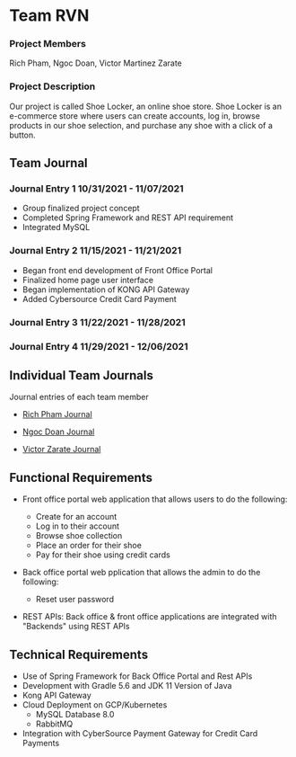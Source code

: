 # Team RVN

### Project Members
Rich Pham, Ngoc Doan, Victor Martinez Zarate

### Project Description
Our project is called Shoe Locker, an online shoe store. Shoe Locker is an e-commerce store where users can create accounts, log in, browse products in our shoe selection, and purchase any shoe with a click of a button. 

## Team Journal

### Journal Entry 1 10/31/2021 - 11/07/2021
- Group finalized project concept
- Completed Spring Framework and REST API requirement
- Integrated MySQL

### Journal Entry 2 11/15/2021 - 11/21/2021
- Began front end development of Front Office Portal
- Finalized home page user interface
- Began implementation of KONG API Gateway
- Added Cybersource Credit Card Payment

### Journal Entry 3 11/22/2021 - 11/28/2021

### Journal Entry 4 11/29/2021 - 12/06/2021

## Individual Team Journals
Journal entries of each team member

* [Rich Pham Journal](https://github.com/nguyensjsu/fa21-172-rvn/blob/main/Journals/rich.md)

* [Ngoc Doan Journal](https://github.com/nguyensjsu/fa21-172-rvn/blob/main/Journals/ngoc.md)

* [Victor Zarate Journal](https://github.com/nguyensjsu/fa21-172-rvn/blob/main/Journals/victor.md)

## Functional Requirements

* Front office portal web application that allows users to do the following:

	* Create for an account
	* Log in to their account 
	* Browse shoe collection
	* Place an order for their shoe
	* Pay for their shoe using credit cards

* Back office portal web pplication that allows the admin to do the following:

	* Reset user password

* REST APIs: Back office & front office applications are integrated with "Backends" using REST APIs

## Technical Requirements

* Use of Spring Framework for Back Office Portal and Rest APIs
* Development with Gradle 5.6 and JDK 11 Version of Java
* Kong API Gateway
* Cloud Deployment on GCP/Kubernetes
	* MySQL Database 8.0
	* RabbitMQ
* Integration with CyberSource Payment Gateway for Credit Card Payments 
